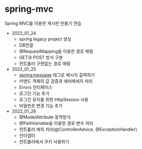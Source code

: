 # spring-mvc

Spring MVC를 이용한 게시판 만들기 연습
* 2022_01_24
   * spring legacy project 생성
   * DB연결
   * @RequestMapping을 이용한 경로 매핑
   * GET과 POST 방식 구분
   * 컨트롤러 구현없는 경로 매핑
* 2022_01_25
   * <spring:message> 태그로 메시지 출력하기 
   * 커맨드 객체의 값 검증과 에러메세지 처리
   * Errors 인터페이스 
   * 로그인 기능 추가 
   * 로그인 유지를 위한 HttpSession 사용
   * 비밀번호 변경 기능 추가
* 2022_01_26
   * @ModelAttribute 동작방식
   * @PathVariable을 이용한 경로 변수 처리
   * 컨트롤러 예외 처리(@ControllerAdvice, @ExceptionHandler)
   * 인터셉터
   * 컨트롤러에서 쿠키 사용하기
